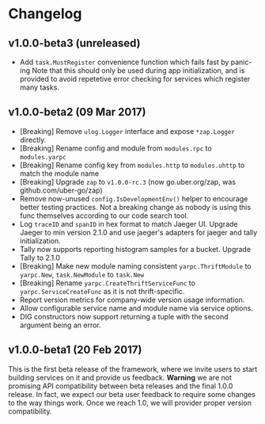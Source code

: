 # Changelog

## v1.0.0-beta3 (unreleased)

* Add `task.MustRegister` convenience function which fails fast by panic-ing
  Note that this should only be used during app initialization, and is provided
  to avoid repetetive error checking for services which register many tasks.

## v1.0.0-beta2 (09 Mar 2017)

* [Breaking] Remove `ulog.Logger` interface and expose `*zap.Logger` directly.
* [Breaking] Rename config and module from `modules.rpc` to `modules.yarpc`
* [Breaking] Rename config key from `modules.http` to `modules.uhttp` to match
  the module name
* [Breaking] Upgrade `zap` to `v1.0.0-rc.3` (now go.uber.org/zap, was
    github.com/uber-go/zap)
* Remove now-unused `config.IsDevelopmentEnv()` helper to encourage better
  testing practices. Not a breaking change as nobody is using this func
  themselves according to our code search tool.
* Log `traceID` and `spanID` in hex format to match Jaeger UI. Upgrade Jaeger to
  min version 2.1.0
  and use jaeger's adapters for jaeger and tally initialization.
* Tally now supports reporting histogram samples for a bucket. Upgrade Tally to 2.1.0
* [Breaking] Make new module naming consistent `yarpc.ThriftModule` to
  `yarpc.New`, `task.NewModule`
  to `task.New`
* [Breaking] Rename `yarpc.CreateThriftServiceFunc` to `yarpc.ServiceCreateFunc`
  as it is not thrift-specific.
* Report version metrics for company-wide version usage information.
* Allow configurable service name and module name via service options.
* DIG constructors now support returning a tuple with the second argument being
  an error.

## v1.0.0-beta1 (20 Feb 2017)

This is the first beta release of the framework, where we invite users to start
building services on it and provide us feedback. **Warning** we are not
promising API compatibility between beta releases and the final 1.0.0 release.
In fact, we expect our beta user feedback to require some changes to the way
things work. Once we reach 1.0, we will provider proper version compatibility.
